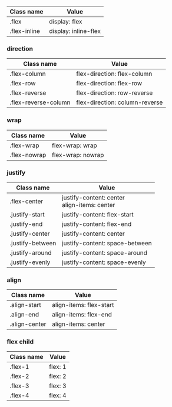|Class name   | Value |
|---|---|
|.flex        | display: flex               |
|.flex-inline | display: inline-flex |

### direction
|Class name   | Value |
|---|---|
|.flex-column | flex-direction: flex-column |
|.flex-row    | flex-direction: flex-row |
|.flex-reverse| flex-direction: row-reverse |
|.flex-reverse-column| flex-direction: column-reverse |

### wrap
|Class name   | Value |
|---|---|
|.flex-wrap   | flex-wrap: wrap |
|.flex-nowrap | flex-wrap: nowrap |

### justify
|Class name   | Value |
|---|---|
|.flex-center | justify-content: center<br />align-items: center |
|.justify-start | justify-content: flex-start |
|.justify-end | justify-content: flex-end |
|.justify-center | justify-content: center |
|.justify-between | justify-content: space-between |
|.justify-around | justify-content: space-around |
|.justify-evenly | justify-content: space-evenly |

### align
|Class name   | Value |
|---|---|
|.align-start | align-items: flex-start |
|.align-end | align-items: flex-end |
|.align-center | align-items: center |

### flex child
|Class name   | Value |
|---|---|
|.flex-1 | flex: 1 |
|.flex-2 | flex: 2 |
|.flex-3 | flex: 3 |
|.flex-4 | flex: 4 |